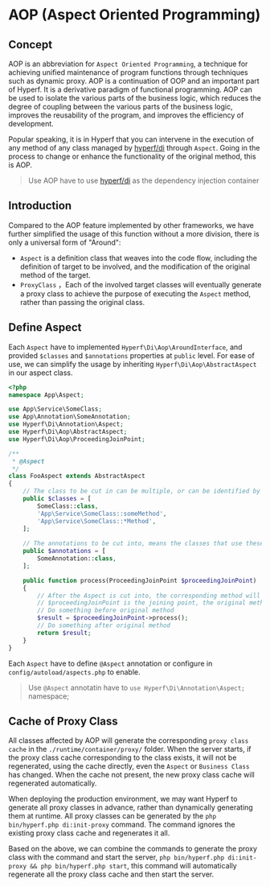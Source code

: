 # AOP (Aspect Oriented Programming)

## Concept

AOP is an abbreviation for `Aspect Oriented Programming`, a technique for achieving unified maintenance of program functions through techniques such as dynamic proxy. AOP is a continuation of OOP and an important part of Hyperf. It is a derivative paradigm of functional programming. AOP can be used to isolate the various parts of the business logic, which reduces the degree of coupling between the various parts of the business logic, improves the reusability of the program, and improves the efficiency of development. 

Popular speaking, it is in Hyperf that you can intervene in the execution of any method of any class managed by [hyperf/di](https://github.com/hyperf-cloud/di) through `Aspect`. Going in the process to change or enhance the functionality of the original method, this is AOP.

> Use AOP have to use [hyperf/di](https://github.com/hyperf-cloud/di) as the dependency injection container

## Introduction

Compared to the AOP feature implemented by other frameworks, we have further simplified the usage of this function without a more division, there is only a universal form of "Around":

- `Aspect` is a definition class that weaves into the code flow, including the definition of target to be involved, and the modification of the original method of the target.
- `ProxyClass` ，Each of the involved target classes will eventually generate a proxy class to achieve the purpose of executing the `Aspect` method, rather than passing the original class.

## Define Aspect

Each `Aspect` have to implemented `Hyperf\Di\Aop\AroundInterface`, and provided `$classes` and `$annotations` properties at `public` level. For ease of use, we can simplify the usage by inheriting `Hyperf\Di\Aop\AbstractAspect` in our aspect class.

```php
<?php
namespace App\Aspect;

use App\Service\SomeClass;
use App\Annotation\SomeAnnotation;
use Hyperf\Di\Annotation\Aspect;
use Hyperf\Di\Aop\AbstractAspect;
use Hyperf\Di\Aop\ProceedingJoinPoint;

/**
 * @Aspect
 */
class FooAspect extends AbstractAspect
{
    // The class to be cut in can be multiple, or can be identified by `::` to the specific method, or use * for fuzzy matching
    public $classes = [
        SomeClass::class,
        'App\Service\SomeClass::someMethod',
        'App\Service\SomeClass::*Method',
    ];
    
    // The annotations to be cut into, means the classes that use these annotations to be cut into, can only cut into class annotations and class method annotations.
    public $annotations = [
        SomeAnnotation::class,
    ];

    public function process(ProceedingJoinPoint $proceedingJoinPoint)
    {
        // After the Aspect is cut into, the corresponding method will be responsible by this method.
        // $proceedingJoinPoint is the joining point, the original method is called by the process() method of the class and obtain the result.
        // Do something before original method
        $result = $proceedingJoinPoint->process();
        // Do something after original method
        return $result;
    }
}
```

Each `Aspect` have to define `@Aspect` annotation or configure in `config/autoload/aspects.php` to enable.

> Use `@Aspect` annotatin have to `use Hyperf\Di\Annotation\Aspect;` namespace;  

## Cache of Proxy Class

All classes affected by AOP will generate the corresponding `proxy class cache` in the `./runtime/container/proxy/` folder. When the server starts, if the proxy class cache corresponding to the class exists, it will not be regenerated, using the cache directly, even the `Aspect` or `Business Class` has changed. When the cache not present, the new proxy class cache will regenerated automatically.

When deploying the production environment, we may want Hyperf to generate all proxy classes in advance, rather than dynamically generating them at runtime. All proxy classes can be generated by the `php bin/hyperf.php di:init-proxy` command. The command ignores the existing proxy class cache and regenerates it all.

Based on the above, we can combine the commands to generate the proxy class with the command and start the server, `php bin/hyperf.php di:init-proxy && php bin/hyperf.php start`, this command will automatically regenerate all the proxy class cache and then start the server.

